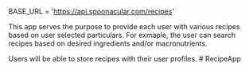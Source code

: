 BASE_URL = 'https://api.spoonacular.com/recipes'

This app serves the purpose to provide each user with various recipes based on user selected particulars. For exmaple, the user can search recipes based on desired ingredients and/or macronutrients. 

Users will be able to store recipes with their user profiles. # RecipeApp
